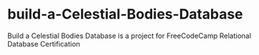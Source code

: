 # build-a-Celestial-Bodies-Database
Build a Celestial Bodies Database is a project for FreeCodeCamp Relational Database Certification
